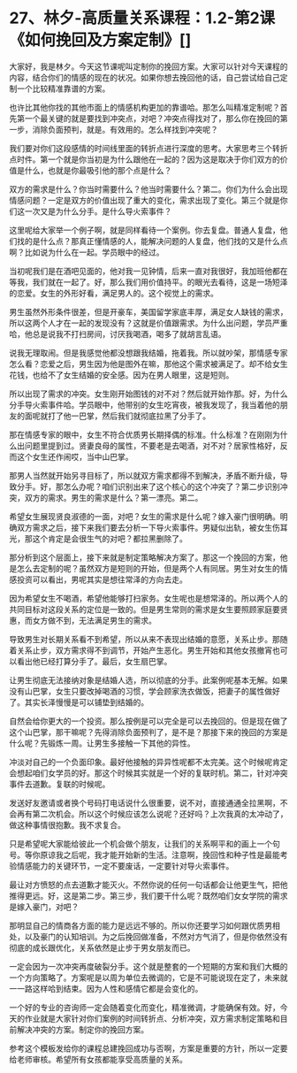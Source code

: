 # 27、林夕-高质量关系课程：1.2-第2课《如何挽回及方案定制》[]

大家好，我是林夕。今天这节课呢叫定制你的挽回方案。大家可以针对今天课程的内容，结合你们的情感的现在的状况。如果你想去挽回他的话，自己尝试给自己定制一个比较精准靠谱的方案。

也许比其他你找的其他市面上的情感机构更加的靠谱哈。那怎么叫精准定制呢？首先第一个最关键的就是要找到冲突点，对吧？冲突点得找对了，那么你在挽回的第一步，消除负面预判，就是。有效用的。怎么样找到冲突呢？

我们要对你们这段感情的时间线里面的转折点进行深度的思考。大家思考三个转折点时件。第一个就是你当初是为什么跟他在一起的？因为这是取决于你们双方的价值是什么，也就是你最吸引他的那个点是什么？

双方的需求是什么？你当时需要什么？他当时需要什么？第二。你们为什么会出现情感问题？一定是双方的价值出现了重大的变化，需求出现了变化。第三个就是你们这一次又是为什么分手。是什么导火索事件？

这里呢给大家举一个例子啊，就是同样看待一个案例。你去复盘。普通人复盘，他们找的是什么点？那真正懂情感的人，能解决问题的人复盘，他们找的又是什么点啊？比如说为什么在一起。学员眼中的经过。

当初呢我们是在酒吧见面的，他对我一见钟情，后来一直对我很好，我加班他都在等我，我们就在一起了。好，那么我们用价值持平。的眼光去看待，这是一场短泽的恋爱。女生的外形好看，满足男人的。这个视觉上的需求。

男生虽然外形条件很差，但是开豪车，美国留学家底丰厚，满足女人缺钱的需求，所以这两个人才在一起的发现没有？这就是价值跟需求。为什么出问题，学员严重哈，他总是说我不打扫房间，讨厌我喝酒，喝多了就胡言乱语。

说我无理取闹。但是我感觉他都没想跟我结婚，拖着我。所以就吵架，那情感专家怎么看？恋爱之后，男生因为他是图外在嘛，那他这个需求被满足了。却不给女生花钱，也给不了女生结婚的安全感。因为在男人眼里，这是短则。

所以出现了需求的冲突。女生刚开始图钱的对不对？然后就开始作那。好，为什么分手导火索事件哈。学员眼中，他带别的女生吃宵夜，被我发现了，我当着他的朋友的面呢就打了他一巴掌，然后我们就彻底拉黑了分手了。

那在情感专家的眼中，女生不符合优质男长期择偶的标准。什么标准？在刚刚为什么出问题里提到过。贤妻良母的属性，不要老是去喝酒，对不对？居家性格好，反而这个女生还作闹哎，当中山巴掌。

那男人当然就开始另寻目标了，所以就双方需求都得不到解决，矛盾不断升级，导致分手。好，那怎么办呢？咱们识别出来了这个核心的这个冲突了？第二步识别冲突，双方的需求。男生的需求是什么？第一漂亮。第二。

希望女生展现贤良淑德的一面，对吧？女生的需求是什么呢？嫁入豪门很明确。明确双方需求之后，接下来我们要去分析一下导火索事件。男疑似出轨，被女生伤耳光，那这个肯定是会很生气的对吧？都拉黑删除了。

那分析到这个层面上，接下来就是制定策略解决方案了。那这一个挽回的方案，他是怎么去定制的呢？虽然双方是短则的开始，但是两个人有同居。男生对女生的情感投资可以看出，男呢其实是想往常泽的方向去走。

因为希望女生不喝酒，希望他能够打扫家务。女生呢也是想常泽的。所以两个人的共同目标对这段关系的定位是一致的。但是男生常则的需求是女生要照顾家庭要贤惠，而女方做不到，无法满足男生的需求。

导致男生对长期关系看不到希望，所以从来不表现出结婚的意愿，关系止步。那随着关系止步，双方需求得不到调节，开始产生恶化。男生开始和其他女孩撤宵也可以看出他已经打算分手了。最后，女生扇巴掌。

让男生彻底无法接纳对象是结婚人选，所以彻底的分手。此案例呢基本无解。如果没有山巴掌，女生只要改掉喝酒的习惯，学会顾家洗衣做饭，把妻子的属性做好了。其实长泽慢慢是可以铺垫到结婚的。

自然会给你更大的一个投资。那么按例是可以完全是可以去挽回的。但是现在做了这个山巴掌，那干嘛呢？先得消除负面预判了，是不是？那接下来的挽回的方案是什么呢？先锻炼一周。让男生多接触一下其他的异性。

冲淡对自己的一个负面印象。最好他接触的异异性呢都不太完美。这个时候呢肯定会想起咱们女学员的好。那这个时候其实就是一个好的复联时机。第二，针对冲突事件去道歉。复联的时候呢。

发送好友邀请或者换个号码打电话说什么很重要，说不对，直接通通全拉黑啊，不会再有第二次机会。所以这个时候应该怎么说呢？还好吗？上次我真的太冲动了，做这种事情很抱歉。我不求复合。

只是希望呢大家能给彼此一个机会做个朋友，让我们的关系啊平和的画上一个句号。等你原谅我之后呢，我才能开始新的生活。注意啊，挽回性和种子性是最能考验情感能力的关键环节，一定不要废话，一定要针对导火索事件。

最让对方愤怒的点去道歉才能灭火。不然你说的任何一句话都会让他更生气，把他推得更远。好，这是第二步。第三步，我们要干什么呢？既然咱们女女学院的需求是嫁入豪门，对吧？

那明显自己的情商各方面的能力是远远不够的。所以你还要学习如何跟优质男相处，以及豪门的认知培训。为之后挽回做准备，不然对方气消了，但是你依然没有彻底的成长跟优化，关系依然是止步于男女朋友而已。

一定会因为一次冲突再度破裂分手。这个就是整套的一个短期的方案和我们大概的一个方向策略了。方案呢是以周为单位去微调的，它是不可能说现在定了，未来就一一路这样哈到结束。因为人性和感情它都是会变化的。

一个好的专业的咨询师一定会随着变化而变化，精准微调，才能确保有效。好，今天的作业就是大家针对你们案例的时间转折点、分析冲突，双方需求制定策略和目前解决冲突的方案。制定你的挽回方案。

参考这个模板发给你的课程总建挽回成功与否啊，方案是重要的方针，所以一定要给老师审核。希望所有女孩都能享受高质量的关系。

